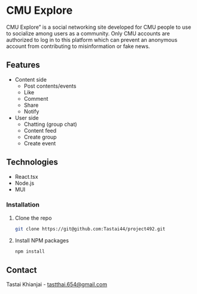 # CMU Explore

CMU Explore” is a social networking site developed for CMU people to use to socialize among users as a community. Only CMU accounts are authorized to log in to this platform which can prevent an anonymous account from contributing to misinformation or fake news.

## Features

- Content side
  - Post contents/events
  - Like
  - Comment
  - Share
  - Notify
- User side
  - Chatting (group chat)
  - Content feed
  - Create group
  - Create event

## Technologies
* React.tsx
* Node.js
* MUI

### Installation

1. Clone the repo
   ```sh
   git clone https://git@github.com:Tastai44/project492.git
   ```
3. Install NPM packages
   ```sh
   npm install
   ```

## Contact

Tastai Khianjai - tastthai.654@gmail.com
